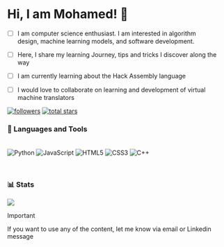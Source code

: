 <!-- level 1: simple bio and stats -->
# Hi, I am Mohamed! 👋 

- [ ] I am computer science enthusiast. I am interested in algorithm <br>
design, machine learning models, and software development.<br>
- [ ] Here, I share my learning Journey, tips and tricks I discover along the way <br>

- [ ] I am currently learning about the Hack Assembly language<br>

- [ ] I would love to collaborate on learning and development of virtual machine translators<br>

<p align = "left">
  <a href="https://github.com/maxamedjaamac34?tab=followers">
         <img alt="followers" title="Follow me on Github" src="https://custom-icon-badges.demolab.com/github/followers/maxamedjaamac34?color=236ad3&labelColor=1155ba&style=for-the-badge&logo=person-add&label=Follow&logoColor=white"/></a>
  
<a href="https://github.com/maxamedjaamac34?tab=repositories&sort=stargazers">
         <img alt="total stars" title="Total stars on GitHub" src="https://custom-icon-badges.demolab.com/github/stars/maxamedjaamac34?color=55960c&style=for-the-badge&labelColor=488207&logo=star"/></a>
  </p>

### 🧰 Languages and Tools <br> <br>

![Python](https://img.shields.io/badge/python-3670A0?style=for-the-badge&logo=python&logoColor=ffdd54)
![JavaScript](https://img.shields.io/badge/javascript-%23323330.svg?style=for-the-badge&logo=javascript&logoColor=%23F7DF1E)
![HTML5](https://img.shields.io/badge/html5-%23E34F26.svg?style=for-the-badge&logo=html5&logoColor=white)
![CSS3](https://img.shields.io/badge/css3-%231572B6.svg?style=for-the-badge&logo=css3&logoColor=white)
![C++](https://img.shields.io/badge/C++-43B02A.svg?&style=for-the-badge&logo=C++&logoColor=white)

<br>

### 📊 Stats
![](https://github-readme-stats.vercel.app/api?username=maxamedjaamac34&theme=radical&hide_border=false&include_all_commits=true&count_private=true)<br/>

> [!IMPORTANT]
> If you want to use any of the content, let me know via email or Linkedin message
